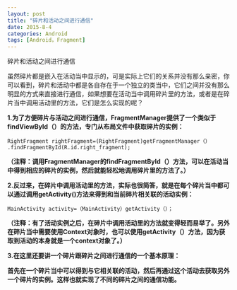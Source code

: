 ```yaml
---
layout: post
title: "碎片和活动之间进行通信"
date: 2015-8-4
categories: Android
tags: [Android，Fragment]
---
```

碎片和活动之间进行通信

<!-- more -->

虽然碎片都是嵌入在活动当中显示的，可是实际上它们的关系并没有那么亲密，你可以看到，碎片和活动中都是各自存在于一个独立的类当中，它们之间并没有那么明显的方式来直接进行通信，如果想要在活动当中调用碎片里的方法，或者是在碎片当中调用活动里的方法，它们是怎么实现的呢？

**1.为了方便碎片与活动之间进行通信，FragmentManager提供了一个类似于findViewById（）的方法，专门从布局文件中获取碎片的实例：**

    RightFragment rightFragment=(RightFragment)getFragmentManager（）
    .findFragmentById(R.id.right_fragment);

**（注释：调用FragmentManager的findFragmentById（）方法，可以在活动当中得到相应的碎片的实例，然后就能轻松地调用碎片里的方法了。）**

**2.反过来，在碎片中调用活动里的方法，实际也很简答，就是在每个碎片当中都可以通过调用getActivity()方法来得到和当前碎片相关联的活动实例：**

    MainActivity activity=（MainActivity）getActivity（）；
**（注释：有了活动实例之后，在碎片中调用活动里的方法就变得轻而易举了。另外在碎片当中需要使用Context对象时，也可以使用getActivity（）方法，因为获取到活动的本身就是一个context对象了。）**


**3.在这里还要讲一个碎片跟碎片之间进行通信的一个基本原理：**

**首先在一个碎片当中可以得到与它相关联的活动，然后再通过这个活动去获取另外一个碎片的实例。这样也就实现了不同的碎片之间的通信功能。**
